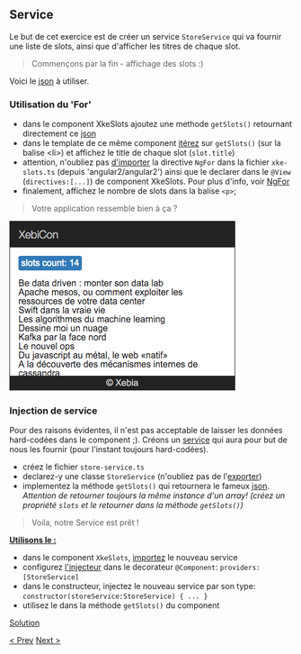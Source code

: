 ## Service

Le but de cet exercice est de créer un service `StoreService` qui va fournir une liste de slots, ainsi que d'afficher les titres de chaque slot.

> Commençons par la fin - affichage des slots :)

Voici le [json](3-store-service-json.md) à utiliser.


### Utilisation du 'For'

- dans le component XkeSlots ajoutez une methode `getSlots()` retournant directement ce [json](3-store-service-json.md)
- dans le template de ce même component [itérez](https://angular.io/docs/ts/latest/api/core/NgFor-class.html) sur `getSlots()` (sur la balise &lt;li&gt;) et affichez le title de chaque slot (`slot.title`)
- attention, n'oubliez pas [d'importer](https://developer.mozilla.org/en-US/docs/Web/JavaScript/Reference/Statements/import) la directive `NgFor` dans la fichier `xke-slots.ts` (depuis 'angular2/angular2') ainsi que le declarer dans le `@View` (`directives:[...]`) de component XkeSlots. Pour plus d'info, voir [NgFor](https://angular.io/docs/ts/latest/api/core/NgFor-class.html)
- finalement, affichez le nombre de slots dans la balise `<p>`;


> Votre application ressemble bien à ça ?

![store service resultat](img/store-service-resultat.png)
  
  
### Injection de service

Pour des raisons évidentes, il n'est pas acceptable de laisser les données hard-codées dans le component ;).
Créons un [service](http://xebia-france.github.io/slot-angular2/#/5) qui aura pour but de nous les fournir (pour l'instant toujours hard-codées).

- créez le fichier `store-service.ts`
- declarez-y une classe `StoreService` (n'oubliez pas de l'[exporter](https://developer.mozilla.org/en-US/docs/Web/JavaScript/Reference/Statements/export))
- implementez la méthode  `getSlots()` qui retournera le fameux [json](3-store-service-json.md). _Attention de retourner toujours la même instance d'un array! (créez un propriété `slots` et le retourner dans la méthode `getSlots()`)_


> Voila, notre Service est prêt !

**[Utilisons le :](http://xebia-france.github.io/slot-angular2/#/5/1)**

- dans le component `XkeSlots`, [importez](https://developer.mozilla.org/en-US/docs/Web/JavaScript/Reference/Statements/import) le nouveau service
- configurez [l'injecteur](https://angular.io/docs/ts/latest/api/core/Component-var.html) dans le decorateur `@Component`:  `providers: [StoreService]`   
- dans le constructeur, injectez le nouveau service par son type: `constructor(storeService:StoreService) { ... }`
- utilisez le dans la méthode `getSlots()` du component 

[Solution](3-store-service-solution.md)

[< Prev](2-first-component.md) [Next >](4-slot-component.md)
